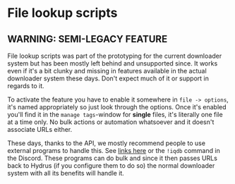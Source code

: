 # File lookup scripts
## WARNING: SEMI-LEGACY FEATURE
File lookup scripts was part of the prototyping for the current downloader system but has been mostly left behind and unsupported since. It works even if it's a bit clunky and missing in features available in the actual downloader system these days. Don't expect much of it or support in regards to it.

To activate the feature you have to enable it somewhere in `file -> options`, it's named appropriately so just look through the options. Once it's enabled you'll find it in the `manage tags`-window for **single** files, it's literally one file at a time only. No bulk actions or automation whatsoever and it doesn't associate URLs either.

These days, thanks to the API, we mostly recommend people to use external programs to handle this. See [links here](https://github.com/Zweibach/text/blob/master/Hydrus/tagLessFiles.md#using-iqdb-and-saucenao) or the `!iqdb` command in the Discord. These programs can do bulk and since it then passes URLs back to Hydrus (if you configure them to do so) the normal downloader system with all its benefits will handle it.